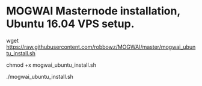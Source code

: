 # MOGWAI Masternode installation, Ubuntu 16.04 VPS setup.
wget https://raw.githubusercontent.com/robbowz/MOGWAI/master/mogwai_ubuntu_install.sh

chmod +x mogwai_ubuntu_install.sh

./mogwai_ubuntu_install.sh
